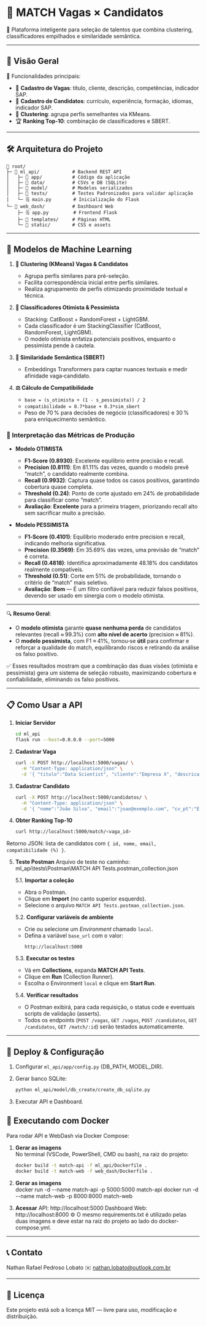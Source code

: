 # 🚀 MATCH Vagas × Candidatos

🔹 Plataforma inteligente para seleção de talentos que combina clustering, classificadores empilhados e similaridade semântica.

---

## 🔎 Visão Geral

📝 Funcionalidades principais:

* 📌 **Cadastro de Vagas**: título, cliente, descrição, competências, indicador SAP.
* 👤 **Cadastro de Candidatos**: currículo, experiência, formação, idiomas, indicador SAP.
* 🧩 **Clustering**: agrupa perfis semelhantes via KMeans.
* 🏆 **Ranking Top‑10**: combinação de classificadores e SBERT.

---

## 🛠️ Arquitetura do Projeto

```
📁 root/
├─ 📂 ml_api/            # Backend REST API
│   ├─ 📂 app/           # Código da aplicação
│   ├─ 📂 data/          # CSVs e DB (SQLite)
│   ├─ 📂 model/         # Modelos serializados
│   ├─ 📂 tests/         # Testes Padronizados para validar aplicação
│   └─ 🗒️ main.py        # Inicialização do Flask
└─ 📂 web_dash/          # Dashboard Web
    ├─ 🗒️ app.py         # Frontend Flask
    ├─ 📂 templates/     # Páginas HTML
    └─ 📂 static/        # CSS e assets
```

---

## 🤖 Modelos de Machine Learning

1. **🔸 Clustering (KMeans) Vagas & Candidatos**

   * Agrupa perfis similares para pré-seleção.
   * Facilita correspondência inicial entre perfis similares.
   * Realiza agrupamento de perfis otimizando proximidade textual e técnica.


2. **🔸 Classificadores Otimista & Pessimista**

   * Stacking: CatBoost + RandomForest + LightGBM.
   * Cada classificador é um StackingClassifier (CatBoost, RandomForest, LightGBM).
   * O modelo otimista enfatiza potenciais positivos, enquanto o pessimista pende à cautela.
   

3. **🔸 Similaridade Semântica (SBERT)**

   * Embeddings Transformers para captar nuances textuais e medir afinidade vaga‑candidato.

4. **⚖️ Cálculo de Compatibilidade**

   * `base = (s_otimista + (1 - s_pessimista)) / 2`
   * `compatibilidade = 0.7*base + 0.3*sim_sbert`
   * Peso de 70 % para decisões de negócio (classificadores) e 30 % para enriquecimento semântico.



### 🎯 Interpretação das Métricas de Produção

- **Modelo OTIMISTA**  
  - **F1‑Score (0.8930)**: Excelente equilíbrio entre precisão e recall.  
  - **Precision (0.8111)**: Em 81.11% das vezes, quando o modelo prevê “match”, o candidato realmente combina.  
  - **Recall (0.9932)**: Captura quase todos os casos positivos, garantindo cobertura quase completa.  
  - **Threshold (0.24)**: Ponto de corte ajustado em 24% de probabilidade para classificar como “match”.  
  - **Avaliação**: **Excelente** para a primeira triagem, priorizando recall alto sem sacrificar muito a precisão.

- **Modelo PESSIMISTA**  
  - **F1‑Score (0.4101)**: Equilíbrio moderado entre precision e recall, indicando melhoria significativa.  
  - **Precision (0.3569)**: Em 35.69% das vezes, uma previsão de “match” é correta.  
  - **Recall (0.4818)**: Identifica aproximadamente 48.18% dos candidatos realmente compatíveis.  
  - **Threshold (0.51)**: Corte em 51% de probabilidade, tornando o critério de “match” mais seletivo.  
  - **Avaliação**: **Bom** — É um filtro confiável para reduzir falsos positivos, devendo ser usado em sinergia com o modelo otimista.

---

🔍 **Resumo Geral**:  
- O **modelo otimista** garante **quase nenhuma perda** de candidatos relevantes (recall ≈ 99.3%) com **alto nível de acerto** (precision ≈ 81%).  
- O **modelo pessimista**, com F1 ≈ 41%, tornou‑se **útil** para confirmar e reforçar a qualidade do match, equilibrando riscos e retirando da análise os falso positivo.  

✅ Esses resultados mostram que a combinação das duas visões (otimista e pessimista) gera um sistema de seleção robusto, maximizando cobertura e confiabilidade, eliminando os falso positivos.


---

## 📋 Como Usar a API

1. **Iniciar Servidor**

   ```bash
   cd ml_api
   flask run --host=0.0.0.0 --port=5000
   ```

2. **Cadastrar Vaga**

   ```bash
   curl -X POST http://localhost:5000/vagas/ \
     -H "Content-Type: application/json" \
     -d '{ "titulo":"Data Scientist", "cliente":"Empresa X", "descricao":"Python, ML e AWS", "competencias":"Python ML AWS", "eh_sap":0 }'
   ```

3. **Cadastrar Candidato**

   ```bash
   curl -X POST http://localhost:5000/candidatos/ \
     -H "Content-Type: application/json" \
     -d '{ "nome":"João Silva", "email":"joao@exemplo.com", "cv_pt":"Experiência...", "informacoes_profissionais":{...}, "formacao_e_idiomas":{...}, "eh_sap":0 }'
   ```

4. **Obter Ranking Top‑10**

   ```bash
   curl http://localhost:5000/match/<vaga_id>
   ```

Retorno JSON: lista de candidatos com `{ id, nome, email, compatibilidade (%) }`.

5. **Teste Postman**
    Arquivo de teste no caminho: ml_api\tests\Postman\MATCH API Tests.postman_collection.json

    5.1. **Importar a coleção**  
   - Abra o Postman.  
   - Clique em **Import** (no canto superior esquerdo).  
   - Selecione o arquivo `MATCH API Tests.postman_collection.json`.

    5.2. **Configurar variáveis de ambiente**  
   - Crie ou selecione um *Environment* chamado `local`.  
   - Defina a variável `base_url` com o valor:
     ```
     http://localhost:5000
     ```

    5.3. **Executar os testes**  
   - Vá em **Collections**, expanda **MATCH API Tests**.  
   - Clique em **Run** (Collection Runner).  
   - Escolha o Environment `local` e clique em **Start Run**.  

    5.4. **Verificar resultados**  
   - O Postman exibirá, para cada requisição, o status code e eventuais scripts de validação (asserts).  
   - Todos os endpoints (`POST /vagas`, `GET /vagas`, `POST /candidatos`, `GET /candidatos`, `GET /match/:id`) serão testados automaticamente.  

---

## 💾 Deploy & Configuração

1. Configurar `ml_api/app/config.py` (DB\_PATH, MODEL\_DIR).
2. Gerar banco SQLite:

   ```bash
   python ml_api/model/db_create/create_db_sqlite.py
   ```
3. Executar API e Dashboard.

## 🐳 Executando com Docker
Para rodar API e WebDash via Docker Compose:

1. **Gerar as imagens**  
   No terminal (VSCode, PowerShell, CMD ou bash), na raiz do projeto:
   ```bash
   docker build -t match-api -f ml_api/Dockerfile .
   docker build -t match-web -f web_dash/Dockerfile .

2. **Gerar as imagens**  
    docker run -d --name match-api -p 5000:5000 match-api
    docker run -d --name match-web -p 8000:8000 match-web

3. **Acessar**
    API: http://localhost:5000
    Dashboard Web: http://localhost:8000
    ⚙️ O mesmo requirements.txt é utilizado pelas duas imagens e deve estar na raiz do projeto ao lado do docker-compose.yml.

---

## 📞 Contato
Nathan Rafael Pedroso Lobato
✉️ nathan.lobato@outlook.com.br

---

## 📄 Licença
Este projeto está sob a licença MIT — livre para uso, modificação e distribuição.
